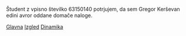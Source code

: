 Študent z vpisno številko 63150140 potrjujem, da sem Gregor Kerševan edini avror oddane domače naloge.

[Glavna](https://rawgit.com/gregorkersevan/stroboskop/master/stroboskop.html)
[Izgled](https://rawgit.com/gregorkersevan/stroboskop/izgled/stroboskop.html)
[Dinamika](https://rawgit.com/gregorkersevan/stroboskop/dinamika/stroboskop.html)